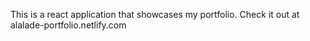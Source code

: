This is a react application that showcases my portfolio.
Check it out at alalade-portfolio.netlify.com
